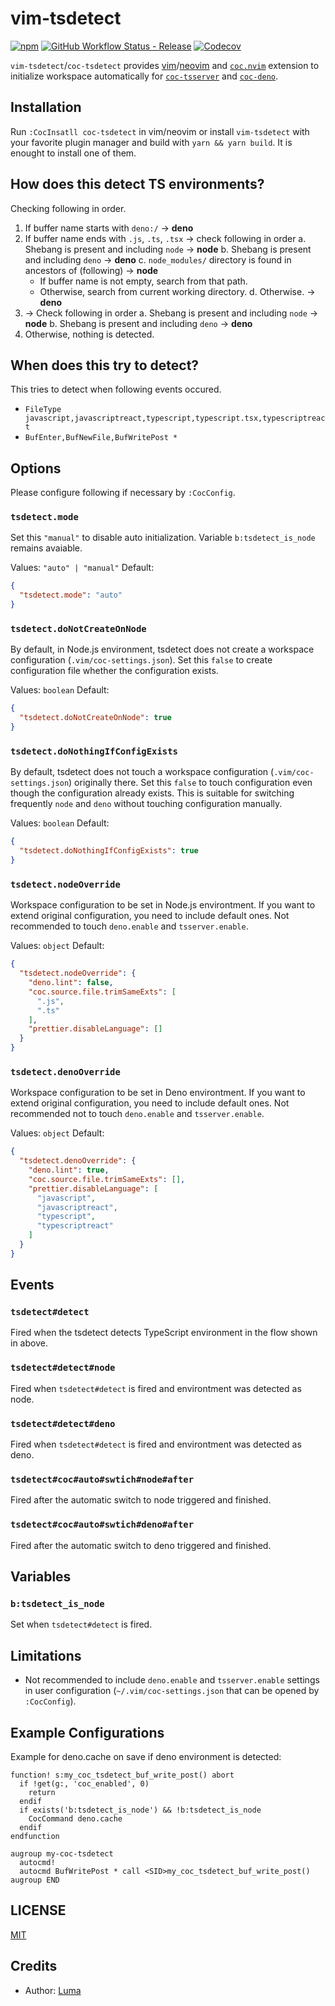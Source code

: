# vim-tsdetect

[![npm](https://img.shields.io/npm/v/coc-tsdetect?style=flat-square)](https://www.npmjs.com/package/coc-tsdetect)
[![GitHub Workflow Status - Release](https://img.shields.io/github/workflow/status/LumaKernel/vim-tsdetect/Release?style=flat-square)](https://github.com/LumaKernel/vim-tsdetect/actions/workflows/ci.yml?query=branch%3Amain)
[![Codecov](https://img.shields.io/codecov/c/github/LumaKernel/vim-tsdetect?style=flat-square)](https://app.codecov.io/gh/LumaKernel/vim-tsdetect)

`vim-tsdetect`/`coc-tsdetect` provides [vim](https://github.com/vim/vim)/[neovim](https://github.com/neovim/neovim) and [`coc.nvim`](https://github.com/neoclide/coc.nvim) extension to initialize workspace automatically for [`coc-tsserver`](https://github.com/neoclide/coc-tsserver) and [`coc-deno`](https://github.com/fannheyward/coc-deno).

## Installation

Run `:CocInsatll coc-tsdetect` in vim/neovim or install `vim-tsdetect` with your favorite plugin manager and build with `yarn && yarn build`. It is enought to install one of them.

## How does this detect TS environments?

Checking following in order.

1. If buffer name starts with `deno:/` -> **deno**
2. If buffer name ends with `.js`, `.ts`, `.tsx` -> check following in order
  a. Shebang is present and including `node` -> **node**
  b. Shebang is present and including `deno` -> **deno**
  c. `node_modules/` directory is found in ancestors of (following) -> **node**
    - If buffer name is not empty, search from that path.
    - Otherwise, search from current working directory.
  d. Otherwise. -> **deno**
3. -> Check following in order
  a. Shebang is present and including `node` -> **node**
  b. Shebang is present and including `deno` -> **deno**
4. Otherwise, nothing is detected.

## When does this try to detect?

This tries to detect when following events occured.
- `FileType javascript,javascriptreact,typescript,typescript.tsx,typescriptreact`
- `BufEnter,BufNewFile,BufWritePost *`

## Options

Please configure following if necessary by `:CocConfig`.

### `tsdetect.mode`

Set this `"manual"` to disable auto initialization. Variable `b:tsdetect_is_node` remains avaiable.

Values: `"auto" | "manual"`
Default:

```json
{
  "tsdetect.mode": "auto"
}
```

### `tsdetect.doNotCreateOnNode`

By default, in Node.js environment, tsdetect does not create a workspace configuration (`.vim/coc-settings.json`). Set this `false` to create configuration file whether the configuration exists.

Values: `boolean`
Default:

```json
{
  "tsdetect.doNotCreateOnNode": true
}
```

### `tsdetect.doNothingIfConfigExists`

By default, tsdetect does not touch a workspace configuration (`.vim/coc-settings.json`) originally there. Set this `false` to touch configuration even though the configuration already exists. This is suitable for switching frequently `node` and `deno` without touching configuration manually.


Values: `boolean`
Default:

```json
{
  "tsdetect.doNothingIfConfigExists": true
}
```

### `tsdetect.nodeOverride`

Workspace configuration to be set in Node.js environtment. If you want to extend original configuration, you need to include default ones. Not recommended to touch `deno.enable` and `tsserver.enable`.

Values: `object`
Default:

```json
{
  "tsdetect.nodeOverride": {
    "deno.lint": false,
    "coc.source.file.trimSameExts": [
      ".js",
      ".ts"
    ],
    "prettier.disableLanguage": []
  }
}
```

### `tsdetect.denoOverride`

Workspace configuration to be set in Deno environtment. If you want to extend original configuration, you need to include default ones. Not recommended not to touch `deno.enable` and `tsserver.enable`.

Values: `object`
Default:

```json
{
  "tsdetect.denoOverride": {
    "deno.lint": true,
    "coc.source.file.trimSameExts": [],
    "prettier.disableLanguage": [
      "javascript",
      "javascriptreact",
      "typescript",
      "typescriptreact"
    ]
  }
}
```

## Events

### `tsdetect#detect`

Fired when the tsdetect detects TypeScript environment in the flow shown in above.

### `tsdetect#detect#node`

Fired when `tsdetect#detect` is fired and environtment was detected as node.

### `tsdetect#detect#deno`

Fired when `tsdetect#detect` is fired and environtment was detected as deno.

### `tsdetect#coc#auto#swtich#node#after`

Fired after the automatic switch to node triggered and finished.

### `tsdetect#coc#auto#swtich#deno#after`

Fired after the automatic switch to deno triggered and finished.

## Variables

### `b:tsdetect_is_node`

Set when `tsdetect#detect` is fired.

## Limitations

- Not recommended to include `deno.enable` and `tsserver.enable` settings in user configuration (`~/.vim/coc-settings.json` that can be opened by `:CocConfig`).

## Example Configurations

Example for deno.cache on save if deno environment is detected:
```vim
function! s:my_coc_tsdetect_buf_write_post() abort
  if !get(g:, 'coc_enabled', 0)
    return
  endif
  if exists('b:tsdetect_is_node') && !b:tsdetect_is_node
    CocCommand deno.cache
  endif
endfunction

augroup my-coc-tsdetect
  autocmd!
  autocmd BufWritePost * call <SID>my_coc_tsdetect_buf_write_post()
augroup END
```

## LICENSE

[MIT](./LICENSE)

## Credits

- Author: [Luma](https://github.com/LumaKernel)
